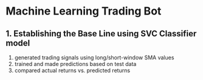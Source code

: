 # Machine Learning Trading Bot

## 1. Establishing the Base Line using SVC Classifier model

1. generated trading signals using long/short-window SMA values
2. trained and made predictions based on test data
3. compared actual returns vs. predicted returns 
